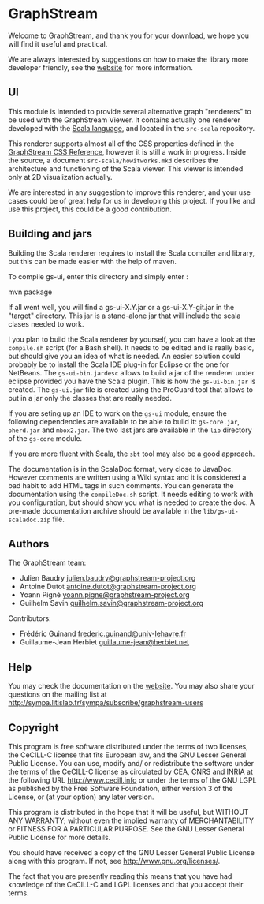 GraphStream
===========

Welcome to GraphStream, and thank you for your download, we hope you will find it useful and practical.

We are always interested by suggestions on how to make the library more developer friendly, see the [website](www.graphstream-project.org) for more information.

UI
--

This module is intended to provide several alternative graph "renderers" to be used with the GraphStream Viewer. It contains actually one renderer developed with the [Scala language](http://www.scala-lang.org/), and located in the `src-scala` repository.

This renderer supports almost all of the CSS properties defined in the [GraphStream CSS Reference](http://graphstream-project.org/doc/Tutorials/GraphStream-CSS-Reference_1.0/), however it is still a work in progress. Inside the source, a document `src-scala/howitworks.mkd` describes the architecture and functioning of the Scala viewer. This viewer is intended only at 2D visualization actually.

We are interested in any suggestion to improve this renderer, and your use cases could be of great help for us in developing this project. If you like and use this project, this could be a good contribution.

Building and jars
-----------------

Building the Scala renderer requires to install the Scala compiler and library, but this can be made easier with the help of maven.

To compile gs-ui, enter this directory and simply enter :

  mvn package

If all went well, you will find a gs-ui-X.Y.jar or a gs-ui-X.Y-git.jar in the "target" directory. This jar is a stand-alone jar that will include the scala clases needed to work.

I you plan to build the Scala renderer by yourself, you can have a look at the `compile.sh` script (for a Bash shell). It needs to be edited and is really basic, but should give you an idea of what is needed. An easier solution could probably be to install the Scala IDE plug-in for Eclipse or the one for NetBeans. The `gs-ui-bin.jardesc` allows to build a jar of the renderer under eclipse provided you have the Scala plugin. This is how the `gs-ui-bin.jar` is created. The `gs-ui.jar` file is created using the ProGuard tool that allows to put in a jar only the classes that are really needed.

If you are seting up an IDE to work on the `gs-ui` module, ensure the following dependencies are available to be able to build it: `gs-core.jar`, `pherd.jar` and `mbox2.jar`. The two last jars are available in the `lib` directory of the `gs-core` module.

If you are more fluent with Scala, the `sbt` tool may also be a good approach.

The documentation is in the ScalaDoc format, very close to JavaDoc. However comments are written using a Wiki syntax and it is considered a bad habit to add HTML tags in such comments. You can generate the documentation using the `compileDoc.sh` script. It needs editing to work with you configuration, but should show you what is needed to create the doc. A pre-made documentation archive should be available in the `lib/gs-ui-scaladoc.zip` file.

Authors
-------

The GraphStream team:

- Julien Baudry <julien.baudry@graphstream-project.org>
- Antoine Dutot <antoine.dutot@graphstream-project.org>
- Yoann Pigné <yoann.pigne@graphstream-project.org> 
- Guilhelm Savin <guilhelm.savin@graphstream-project.org>

Contributors:

- Frédéric Guinand <frederic.guinand@univ-lehavre.fr>
- Guillaume-Jean Herbiet <guillaume-jean@herbiet.net>

Help
----

You may check the documentation on the [website](http://graphstream-project.org). You may also share your questions on the mailing list at http://sympa.litislab.fr/sympa/subscribe/graphstream-users

Copyright
---------

This program is free software distributed under the terms of two licenses, the CeCILL-C license that fits European law, and the GNU Lesser General Public License. You can  use, modify and/ or redistribute the software under the terms of the CeCILL-C license as circulated by CEA, CNRS and INRIA at the following URL http://www.cecill.info or under the terms of the GNU LGPL as published by the Free Software Foundation, either version 3 of the License, or (at your option) any later version.

This program is distributed in the hope that it will be useful, but WITHOUT ANY WARRANTY; without even the implied warranty of MERCHANTABILITY or FITNESS FOR A PARTICULAR PURPOSE.  See the GNU Lesser General Public License for more details.

You should have received a copy of the GNU Lesser General Public License along with this program.  If not, see http://www.gnu.org/licenses/.

The fact that you are presently reading this means that you have had knowledge of the CeCILL-C and LGPL licenses and that you accept their terms.
